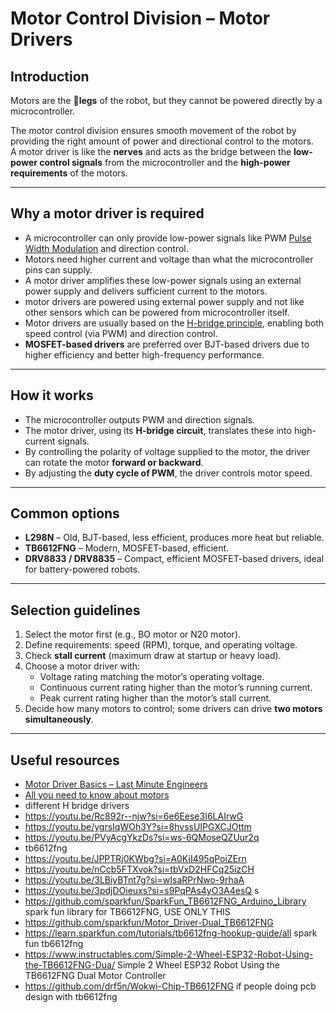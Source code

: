 # Motor Control Division – Motor Drivers

## Introduction
Motors are the 🦵**legs** of the robot, but they cannot be powered directly by a microcontroller. 
 
The motor control division ensures smooth movement of the robot by providing the right amount of power and directional control to the motors.  
A motor driver is like the **nerves** and acts as the bridge between the **low-power control signals** from the microcontroller and the **high-power requirements** of the motors.  

---

## Why a motor driver is required
- A microcontroller can only provide low-power signals like PWM [Pulse Width Modulation](https://learn.sparkfun.com/tutorials/pulse-width-modulation/all) and direction control.  
- Motors need higher current and voltage than what the microcontroller pins can supply.  
- A motor driver amplifies these low-power signals using an external power supply and delivers sufficient current to the motors.
- motor drivers are powered using external power supply and not like other sensors which can be powered from microcontroller itself.  
- Motor drivers are usually based on the [H-bridge principle](https://www.build-electronic-circuits.com/h-bridge/), enabling both speed control (via PWM) and direction control.  
- **MOSFET-based drivers** are preferred over BJT-based drivers due to higher efficiency and better high-frequency performance.  

---

## How it works
- The microcontroller outputs PWM and direction signals.  
- The motor driver, using its **H-bridge circuit**, translates these into high-current signals.  
- By controlling the polarity of voltage supplied to the motor, the driver can rotate the motor **forward or backward**.  
- By adjusting the **duty cycle of PWM**, the driver controls motor speed.  

---

## Common options
- **L298N** – Old, BJT-based, less efficient, produces more heat but reliable.  
- **TB6612FNG** – Modern, MOSFET-based, efficient.  
- **DRV8833 / DRV8835** – Compact, efficient MOSFET-based drivers, ideal for battery-powered robots.  

---

## Selection guidelines
1. Select the motor first (e.g., BO motor or N20 motor).  
2. Define requirements: speed (RPM), torque, and operating voltage.  
3. Check **stall current** (maximum draw at startup or heavy load).  
4. Choose a motor driver with:  
   - Voltage rating matching the motor’s operating voltage.  
   - Continuous current rating higher than the motor’s running current.  
   - Peak current rating higher than the motor’s stall current.  
5. Decide how many motors to control; some drivers can drive **two motors simultaneously**.  

---

## Useful resources

- [Motor Driver Basics – Last Minute Engineers](https://lastminuteengineers.com/l298n-dc-stepper-driver-arduino-tutorial/)  
- [All you need to know about motors](https://www.youtube.com/watch?v=CjEYVcPu2vM)
- different H bridge drivers
- https://youtu.be/Rc892r--njw?si=6e6Eese3I6LAIrwG
- https://youtu.be/ygrsIqWOh3Y?si=8hvssUIPGXCJOttm 
- https://youtu.be/PVyAcgYkzDs?si=ws-6QMoseQZUur2q
- tb6612fng
- https://youtu.be/JPPTRj0KWbg?si=A0KiI495qPoiZErn 
- https://youtu.be/nCcb5FTXvok?si=tbVxD2HFCq25izCH
- https://youtu.be/3LBiyBTnt7g?si=wIsaRPrNwo-9rhaA 
- https://youtu.be/3pdjDOieuxs?si=s9PqPAs4yO3A4esQ s
- https://github.com/sparkfun/SparkFun_TB6612FNG_Arduino_Library spark fun library for TB6612FNG, USE ONLY THIS
- https://github.com/sparkfun/Motor_Driver-Dual_TB6612FNG
- https://learn.sparkfun.com/tutorials/tb6612fng-hookup-guide/all spark fun tb6612fng
- https://www.instructables.com/Simple-2-Wheel-ESP32-Robot-Using-the-TB6612FNG-Dua/ Simple 2 Wheel ESP32 Robot Using the TB6612FNG Dual Motor Controller
- https://github.com/drf5n/Wokwi-Chip-TB6612FNG if people doing pcb design with tb6612fng


  


